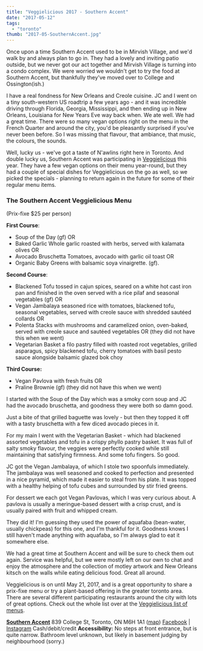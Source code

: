 ```yaml
---
title: "Veggielicious 2017 - Southern Accent"
date: "2017-05-12"
tags:
  - "toronto"
thumb: "2017-05-SouthernAccent.jpg"
---
```


Once upon a time Southern Accent used to be in Mirvish Village, and we'd walk by and always plan to go in. They had a lovely and inviting patio outside, but we never got our act together and Mirvish Village is turning into a condo complex. We were worried we wouldn't get to try the food at Southern Accent, but thankfully they've moved over to College and Ossington(ish.)

I have a real fondness for New Orleans and Creole cuisine. JC and I went on a tiny south-western US roadtrip a few years ago - and it was incredible driving through Florida, Georgia, Mississippi, and then ending up in New Orleans, Louisiana for New Years Eve way back when. We ate well. We had a great time. There were so many vegan options right on the menu in the French Quarter and around the city, you'd be pleasantly surprised if you've never been before. So I was missing that flavour, that ambiance, that music, the colours, the sounds.

Well, lucky us - we've got a taste of N'awlins right here in Toronto. And double lucky us, Southern Accent was participating in [Veggielicious](http://www.veggielicious.ca/) this year. They have a few vegan options on their menu year-round, but they had a couple of special dishes for Veggielicious on the go as well, so we picked the specials - planning to return again in the future for some of their regular menu items.

### The Southern Accent Veggielicious Menu

(Prix-fixe $25 per person)

**First Course**:

- Soup of the Day (gf) OR
- Baked Garlic Whole garlic roasted with herbs, served with kalamata olives OR
- Avocado Bruschetta Tomatoes, avocado with garlic oil toast OR
- Organic Baby Greens with balsamic soya vinaigrette. (gf).

**Second Course**:

- Blackened Tofu tossed in cajun spices, seared on a white hot cast iron pan and finished in the oven served with a rice pilaf and seasonal vegetables (gf) OR
- Vegan Jambalaya seasoned rice with tomatoes, blackened tofu, seasonal vegetables, served with creole sauce with shredded sautéed collards OR
- Polenta Stacks with mushrooms and caramelized onion, oven-baked, served with creole sauce and sautéed vegetables OR (they did not have this when we went)
- Vegetarian Basket a filo pastry filled with roasted root vegetables, grilled asparagus, spicy blackened tofu, cherry tomatoes with basil pesto sauce alongside balsamic glazed bok choy

**Third Course:**

- Vegan Pavlova with fresh fruits OR
- Praline Brownie (gf) (they did not have this when we went)

I started with the Soup of the Day which was a smoky corn soup and JC had the avocado bruschetta, and goodness they were both so damn good.

Just a bite of that grilled baguette was lovely - but then they topped it off with a tasty bruschetta with a few diced avocado pieces in it.

For my main I went with the Vegetarian Basket - which had blackened assorted vegetables and tofu in a crispy phyllo pastry basket. It was full of salty smoky flavour, the veggies were perfectly cooked while still maintaining that satisfying firmness. And some tofu fingers. So good.

JC got the Vegan Jambalaya, of which I stole two spoonfuls immediately. The jambalaya was well seasoned and cooked to perfection and presented in a nice pyramid, which made it easier to steal from his plate. It was topped with a healthy helping of tofu cubes and surrounded by stir fried greens.

For dessert we each got Vegan Pavlovas, which I was very curious about. A pavlova is usually a meringue-based dessert with a crisp crust, and is usually paired with fruit and whipped cream.

They did it! I'm guessing they used the power of aquafaba (bean-water, usually chickpeas) for this one, and I'm thankful for it. Goodness knows I still haven't made anything with aquafaba, so I'm always glad to eat it somewhere else.

We had a great time at Southern Accent and will be sure to check them out again. Service was helpful, but we were mostly left on our own to chat and enjoy the atmosphere and the collection of motley artwork and New Orleans kitsch on the walls while eating delicious food. Great all around.

Veggielicious is on until May 21, 2017, and is a great opportunity to share a prix-fixe menu or try a plant-based offering in the greater toronto area. There are several different participating restaurants around the city with lots of great options. Check out the whole list over at the [Veggielicious list of menus](http://www.veggielicious.ca/2017-menu-participating-restaurants/).

[**Southern Accent**](http://southernaccent.com/) 839 College St, Toronto, ON M6H 1A1 ([map](https://www.google.ca/maps/dir/''/''/data=!4m5!4m4!1m0!1m2!1m1!1s0x882b34925a216c5d:0x258c3748e6c0f120?sa=X&ved=0ahUKEwir-cbJsejTAhVm2oMKHdytAfIQ9RcICzAA)) [Facebook](https://www.facebook.com/southernaccentrestaurant/) | [Instagram](https://www.instagram.com/southernaccentrestaurant/) Cash/debit/credit **Accessibility:** No steps at front entrance, but is quite narrow. Bathroom level unknown, but likely in basement judging by neighbourhood (sorry.)
